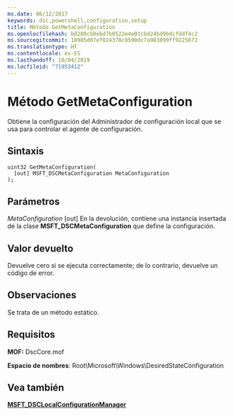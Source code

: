 ```yaml
---
ms.date: 06/12/2017
keywords: dsc,powershell,configuration,setup
title: Método GetMetaConfiguration
ms.openlocfilehash: bd280cb8ebd7b0522e4e01cbd24bd9bdcfddf4c2
ms.sourcegitcommit: 18985d07ef024378c8590dc7a983099ff9225672
ms.translationtype: HT
ms.contentlocale: es-ES
ms.lasthandoff: 10/04/2019
ms.locfileid: "71953412"
---
```

# <a name="getmetaconfiguration-method"></a>Método GetMetaConfiguration

Obtiene la configuración del Administrador de configuración local que se usa para controlar el agente de configuración.

## <a name="syntax"></a>Sintaxis

```mof
uint32 GetMetaConfiguration(
  [out] MSFT_DSCMetaConfiguration MetaConfiguration
);
```

## <a name="parameters"></a>Parámetros

*MetaConfiguration* \[out\] En la devolución, contiene una instancia insertada de la clase **MSFT_DSCMetaConfiguration** que define la configuración.

## <a name="return-value"></a>Valor devuelto

Devuelve cero si se ejecuta correctamente; de lo contrario, devuelve un código de error.

## <a name="remarks"></a>Observaciones

Se trata de un método estático.

## <a name="requirements"></a>Requisitos

**MOF:** DscCore.mof

**Espacio de nombres**: Root\Microsoft\Windows\DesiredStateConfiguration

## <a name="see-also"></a>Vea también

[**MSFT_DSCLocalConfigurationManager**](msft-dsclocalconfigurationmanager.md)
